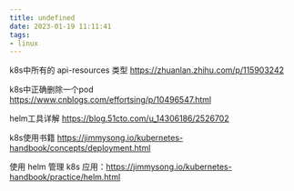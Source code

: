 ```yaml
---
title: undefined
date: 2023-01-19 11:11:41
tags:
- linux
---
```


k8s中所有的 api-resources 类型
https://zhuanlan.zhihu.com/p/115903242

k8s中正确删除一个pod
https://www.cnblogs.com/effortsing/p/10496547.html

helm工具详解
https://blog.51cto.com/u_14306186/2526702

k8s使用书籍
https://jimmysong.io/kubernetes-handbook/concepts/deployment.html

使用 helm 管理 k8s 应用：https://jimmysong.io/kubernetes-handbook/practice/helm.html

